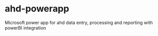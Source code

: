 # ahd-powerapp
Microsoft power app for ahd data entry, processing and reporting with powerBI integration
